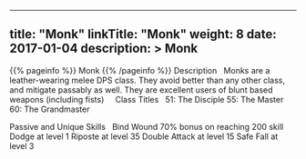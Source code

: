 
---
title: "Monk"
linkTitle: "Monk"
weight: 8
date: 2017-01-04
description: >
 Monk
---

{{% pageinfo %}}
Monk
{{% /pageinfo %}}
Description
<span class="line-spacer d-block"> </span>
Monks are a leather-wearing melee DPS class. They avoid better than any other class, and mitigate passably as well. They are excellent users of blunt based weapons (including fists) 
<span class="line-spacer d-block"> </span>
<span class="line-spacer d-block"> </span>
Class Titles
<span class="line-spacer d-block"> </span>
51: The Disciple 55: The Master 60: The Grandmaster
<span class="line-spacer d-block"> </span>
 
Passive and Unique Skills
<span class="line-spacer d-block"> </span>
Bind Wound 70% bonus on reaching 200 skill 
Dodge at level 1 
Riposte at level 35 
Double Attack at level 15 
Safe Fall at level 3
